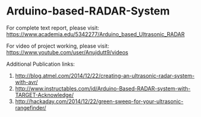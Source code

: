 # Arduino-based-RADAR-System

For complete text report, please visit:
https://www.academia.edu/5342277/Arduino_based_Ultrasonic_RADAR

For video of project working, please visit:
https://www.youtube.com/user/Anujdutt9/videos

Additional Publication links:
1. http://blog.atmel.com/2014/12/22/creating-an-ultrasonic-radar-system-with-avr/
2. http://www.instructables.com/id/Arduino-Based-RADAR-system-with-TARGET-Acknowledge/
3. http://hackaday.com/2014/12/22/green-sweep-for-your-ultrasonic-rangefinder/

